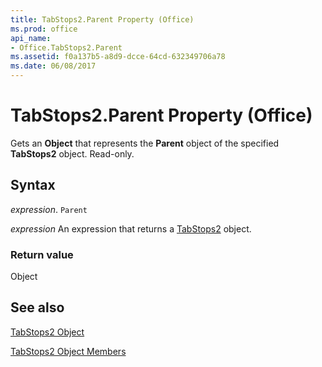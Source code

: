 ```yaml
---
title: TabStops2.Parent Property (Office)
ms.prod: office
api_name:
- Office.TabStops2.Parent
ms.assetid: f0a137b5-a8d9-dcce-64cd-632349706a78
ms.date: 06/08/2017
---
```



# TabStops2.Parent Property (Office)

Gets an  **Object** that represents the **Parent** object of the specified **TabStops2** object. Read-only.


## Syntax

 _expression_. `Parent`

 _expression_ An expression that returns a [TabStops2](./Office.TabStops2.md) object.


### Return value

Object


## See also


[TabStops2 Object](Office.TabStops2.md)



[TabStops2 Object Members](./overview/Library-Reference/tabstops2-members-office.md)

